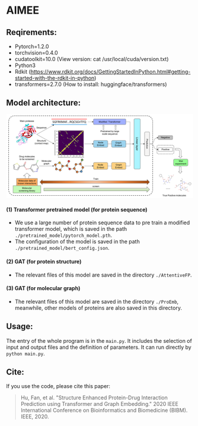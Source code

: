 # AIMEE
## Reqirements:
- Pytorch=1.2.0
- torchvision=0.4.0
- cudatoolkit=10.0 (View version: cat /usr/local/cuda/version.txt)
- Python3
- Rdkit (https://www.rdkit.org/docs/GettingStartedInPython.html#getting-started-with-the-rdkit-in-python)
- transformers=2.7.0 (How to install: huggingface/transformers)
## Model architecture:
![model](https://github.com/Siat-Code/AIMEE/blob/main/image/model.jpg)
#### (1) Transformer pretrained model (for protein sequence)
- We use a large number of protein sequence data to pre train a modified transformer model, which is saved in the path `./pretrained_model/pytorch_model.pth`.
- The configuration of the model is saved in the path `./pretrained_model/bert_config.json`.
#### (2) GAT (for protein structure)
- The relevant files of this model are saved in the directory `./AttentiveFP`.
#### (3) GAT (for molecular graph)
- The relevant files of this model are saved in the directory `./ProEmb`, meanwhile, other models of proteins are also saved in this directory.
## Usage:
The entry of the whole program is in the `main.py`. It includes the selection of input and output files and the definition of parameters. It can run directly by `python main.py`.
## Cite:
If you use the code, please cite this paper:
> Hu, Fan, et al. "Structure Enhanced Protein-Drug Interaction Prediction using Transformer and Graph Embedding." 2020 IEEE International Conference on Bioinformatics and Biomedicine (BIBM). IEEE, 2020.
> 


